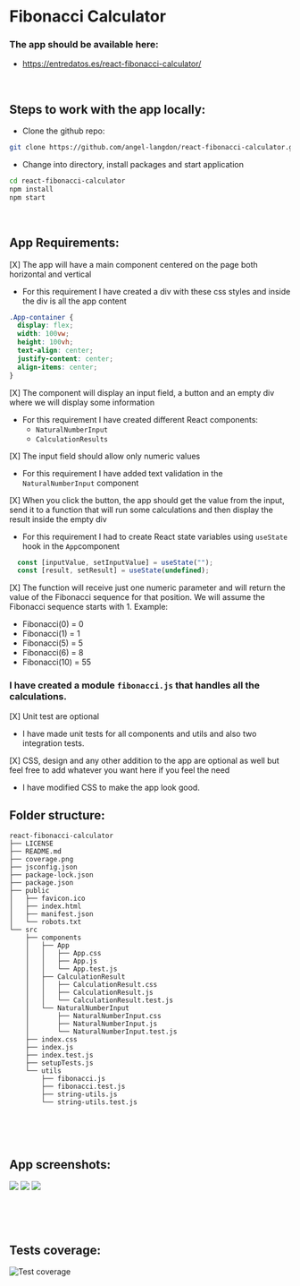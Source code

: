 # Fibonacci Calculator

### The app should be available here:
- https://entredatos.es/react-fibonacci-calculator/

&nbsp;
## Steps to work with the app locally:

- Clone the github repo:
```bash
git clone https://github.com/angel-langdon/react-fibonacci-calculator.git
```
- Change into directory, install packages and start application
```bash
cd react-fibonacci-calculator
npm install
npm start
```

&nbsp;


## App Requirements:

[X] The app will have a main component centered on the page both horizontal and vertical
- For this requirement I have created a div with these css styles and inside the div is all the app content

``` css
.App-container {
  display: flex;
  width: 100vw;
  height: 100vh;
  text-align: center;
  justify-content: center;
  align-items: center;
}
```

[X] The component will display an input field, a button and an empty div where we will display some information

- For this requirement I have created different React components:
  - `NaturalNumberInput`
  - `CalculationResults`


[X] The input field should allow only numeric values
- For this requirement I have added text validation in the `NaturalNumberInput` component

[X] When you click the button, the app should get the value from the input, send it to a function that will run some calculations and then display the result inside the empty div
- For this requirement I had to create React state variables using `useState` hook in the `App`component
``` javascript
  const [inputValue, setInputValue] = useState("");
  const [result, setResult] = useState(undefined);
```


[X] The function will receive just one numeric parameter and will return the value of the Fibonacci sequence for that position. We will assume the Fibonacci sequence starts with 1. Example:

  - Fibonacci(0) = 0
  - Fibonacci(1) = 1
  - Fibonacci(5) = 5
  - Fibonacci(6) = 8
  - Fibonacci(10) = 55

### I have created a module `fibonacci.js` that handles all the calculations.

[X] Unit test are optional
- I have made unit tests for all components and utils and also two integration tests.

[X] CSS, design and any other addition to the app are optional as well but feel free to add whatever you want here if you feel the need
- I have modified CSS to make the app look good.

## Folder structure:
```
react-fibonacci-calculator
├── LICENSE
├── README.md
├── coverage.png
├── jsconfig.json
├── package-lock.json
├── package.json
├── public
│   ├── favicon.ico
│   ├── index.html
│   ├── manifest.json
│   └── robots.txt
└── src
    ├── components
    │   ├── App
    │   │   ├── App.css
    │   │   ├── App.js
    │   │   └── App.test.js
    │   ├── CalculationResult
    │   │   ├── CalculationResult.css
    │   │   ├── CalculationResult.js
    │   │   └── CalculationResult.test.js
    │   └── NaturalNumberInput
    │       ├── NaturalNumberInput.css
    │       ├── NaturalNumberInput.js
    │       └── NaturalNumberInput.test.js
    ├── index.css
    ├── index.js
    ├── index.test.js
    ├── setupTests.js
    └── utils
        ├── fibonacci.js
        ├── fibonacci.test.js
        ├── string-utils.js
        └── string-utils.test.js
```

&nbsp;

&nbsp;
## App screenshots:

![](/screenshots/app1.png)
![](/screenshots/app2.png)
![](/screenshots/app3.png)


&nbsp;

&nbsp;
## Tests coverage:
![Test coverage](/screenshots/coverage.png)
